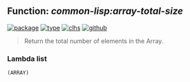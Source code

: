 ## Function: ***common-lisp:array-total-size***
[![package](https://img.shields.io/badge/Package-COMMON--LISP-5f9ea0.svg?style=social&colorA=999999)](../) [![type](https://img.shields.io/badge/Type-Function-5f9ea0.svg?style=social&colorA=999999)](../#function) [![clhs](https://img.shields.io/badge/CLHS-ARRAY--TOTAL--SIZE-5f9ea0.svg?style=social&colorA=999999)](http://www.lispworks.com/documentation/HyperSpec/Body/f_ar_tot.htm) [![github](https://img.shields.io/badge/GitHub-View_the_source-5f9ea0.svg?style=social&colorA=999999&logo=github)](https://github.com/sbcl/sbcl/blob/master/src/code/array.lisp/) 

> Return the total number of elements in the Array.

### Lambda list
```
(ARRAY)
```
